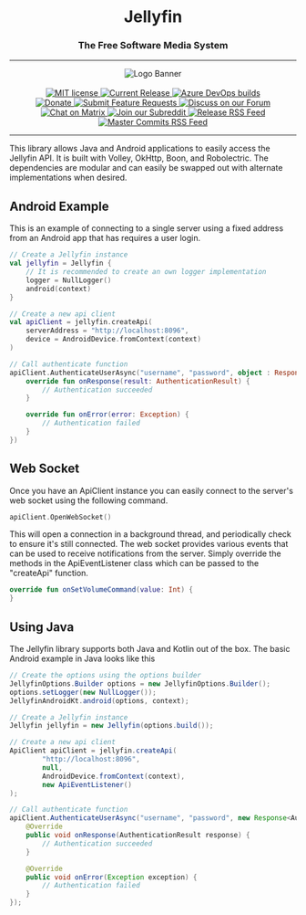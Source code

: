 <h1 align="center">Jellyfin</h1>
<h3 align="center">The Free Software Media System</h3>

---

<p align="center">
<img alt="Logo Banner" src="https://raw.githubusercontent.com/jellyfin/jellyfin-ux/master/branding/SVG/banner-logo-solid.svg?sanitize=true"/>
<br/>
<br/>
<a href="https://github.com/jellyfin/jellyfin-apiclient-java">
<img alt="MIT license" src="https://img.shields.io/github/license/jellyfin/jellyfin-apiclient-java.svg"/>
</a>
<a href="https://github.com/jellyfin/jellyfin-apiclient-java/releases">
<img alt="Current Release" src="https://img.shields.io/github/release/jellyfin/jellyfin-apiclient-java.svg"/>
</a>
<a href="https://dev.azure.com/jellyfin-project/jellyfin/_build/latest?definitionId=6&branchName=master">
<img alt="Azure DevOps builds" src="https://dev.azure.com/jellyfin-project/jellyfin/_apis/build/status/Jellyfin%20API%20Client%20Java%20CI?branchName=master">
</a>
<br/>
<a href="https://opencollective.com/jellyfin">
<img alt="Donate" src="https://img.shields.io/opencollective/all/jellyfin.svg?label=backers"/>
</a>
<a href="https://features.jellyfin.org">
<img alt="Submit Feature Requests" src="https://img.shields.io/badge/fider-vote%20on%20features-success.svg"/>
</a>
<a href="https://forum.jellyfin.org">
<img alt="Discuss on our Forum" src="https://img.shields.io/discourse/https/forum.jellyfin.org/users.svg"/>
</a>
<a href="https://matrix.to/#/+jellyfin:matrix.org">
<img alt="Chat on Matrix" src="https://img.shields.io/matrix/jellyfin:matrix.org.svg?logo=matrix"/>
</a>
<a href="https://www.reddit.com/r/jellyfin">
<img alt="Join our Subreddit" src="https://img.shields.io/badge/reddit-r%2Fjellyfin-%23FF5700.svg"/>
</a>
<a href="https://github.com/jellyfin/jellyfin-apiclient-java/releases.atom">
<img alt="Release RSS Feed" src="https://img.shields.io/badge/rss-releases-ffa500?logo=rss" />
</a>
<a href="https://github.com/jellyfin/jellyfin-apiclient-java/commits/master.atom">
<img alt="Master Commits RSS Feed" src="https://img.shields.io/badge/rss-commits-ffa500?logo=rss" />
</a>
</p>

---

This library allows Java and Android applications to easily access the Jellyfin API. It is built with Volley, OkHttp, Boon, and Robolectric. The dependencies are modular and can easily be swapped out with alternate implementations when desired.

## Android Example

This is an example of connecting to a single server using a fixed address from an Android app that has requires a user login.

```kotlin
// Create a Jellyfin instance
val jellyfin = Jellyfin {
	// It is recommended to create an own logger implementation
	logger = NullLogger()
	android(context)
}

// Create a new api client
val apiClient = jellyfin.createApi(
	serverAddress = "http://localhost:8096",
	device = AndroidDevice.fromContext(context)
)

// Call authenticate function
apiClient.AuthenticateUserAsync("username", "password", object : Response<AuthenticationResult>() {
	override fun onResponse(result: AuthenticationResult) {
		// Authentication succeeded
	}

	override fun onError(error: Exception) {
		// Authentication failed
	}
})
```

## Web Socket

Once you have an ApiClient instance you can easily connect to the server's web socket using the following command.

```kotlin
apiClient.OpenWebSocket()
```

This will open a connection in a background thread, and periodically check to ensure it's still connected. The web socket provides various events that can be used to receive notifications from the server. Simply override the methods in the ApiEventListener class which can be passed to the "createApi" function.

```kotlin
override fun onSetVolumeCommand(value: Int) {
}
```

## Using Java

The Jellyfin library supports both Java and Kotlin out of the box. The basic Android example in Java looks like this

```java
// Create the options using the options builder
JellyfinOptions.Builder options = new JellyfinOptions.Builder();
options.setLogger(new NullLogger());
JellyfinAndroidKt.android(options, context);

// Create a Jellyfin instance
Jellyfin jellyfin = new Jellyfin(options.build());

// Create a new api client
ApiClient apiClient = jellyfin.createApi(
		"http://localhost:8096",
		null,
		AndroidDevice.fromContext(context),
		new ApiEventListener()
);

// Call authenticate function
apiClient.AuthenticateUserAsync("username", "password", new Response<AuthenticationResult>() {
	@Override
	public void onResponse(AuthenticationResult response) {
		// Authentication succeeded
	}

	@Override
	public void onError(Exception exception) {
		// Authentication failed
	}
});
```

